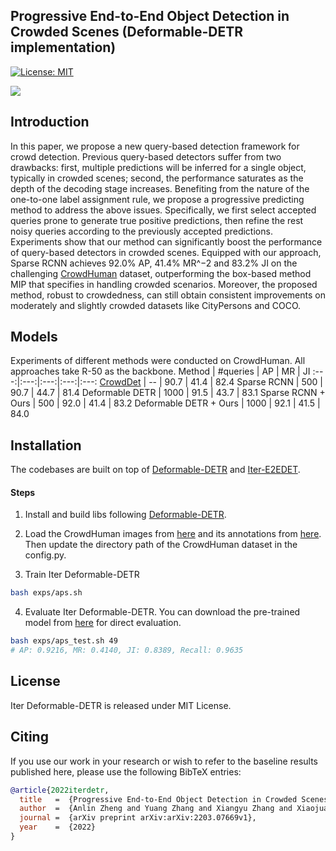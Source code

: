 ## Progressive End-to-End Object Detection in Crowded Scenes (Deformable-DETR implementation)

[![License: MIT](https://img.shields.io/badge/License-MIT-yellow.svg)](https://opensource.org/licenses/MIT)

![](https://github.com/megvii-research/Iter-E2EDET/raw/main/readme/fig.jpg)

## Introduction

In this paper, we propose a new query-based detection framework for crowd detection. Previous query-based detectors suffer from two drawbacks: first, multiple predictions will be inferred for a single object, typically in crowded scenes; second, the performance saturates as the
depth of the decoding stage increases. Benefiting from the nature of the one-to-one label assignment rule, we propose a progressive predicting method to address the above issues. Specifically, we first select accepted queries prone to generate true positive predictions, then refine the rest
noisy queries according to the previously accepted predictions. Experiments show that our method can significantly boost the performance of query-based detectors in crowded scenes. Equipped with our approach, Sparse RCNN achieves 92.0% AP, 41.4% MR^−2 and 83.2% JI on the challenging [CrowdHuman]() dataset, outperforming the box-based method MIP that specifies in handling crowded scenarios. Moreover, the proposed method, robust to crowdedness, can still obtain consistent improvements on moderately and slightly crowded datasets like CityPersons and COCO.

## Models

Experiments of different methods were conducted on CrowdHuman. All approaches take R-50 as the backbone.
Method | #queries | AP | MR | JI 
:---:|:---:|:---:|:---:|:---:
[CrowdDet](https://openaccess.thecvf.com/content_CVPR_2020/papers/Chu_Detection_in_Crowded_Scenes_One_Proposal_Multiple_Predictions_CVPR_2020_paper.pdf) | -- | 90.7 | 41.4 | 82.4
Sparse RCNN | 500 | 90.7 | 44.7 | 81.4 
Deformable DETR | 1000 | 91.5 | 43.7 | 83.1
Sparse RCNN + Ours | 500 | 92.0 | 41.4 | 83.2
Deformable DETR + Ours | 1000 | 92.1 | 41.5 | 84.0
## Installation
The codebases are built on top of [Deformable-DETR](https://github.com/fundamentalvision/Deformable-DETR) and [Iter-E2EDET](https://github.com/megvii-research/Iter-E2EDET).

#### Steps
1. Install and build libs following [Deformable-DETR](https://github.com/fundamentalvision/Deformable-DETR).

2. Load the CrowdHuman images from [here](https://www.crowdhuman.org/download.html) and its annotations from [here](https://drive.google.com/file/d/11TKQWUNDf63FbjLHU9iEASm2nE7exgF8/view?usp=sharing). Then update the directory path of the CrowdHuman dataset in the config.py.

3. Train Iter Deformable-DETR
```bash
bash exps/aps.sh
```

4. Evaluate Iter Deformable-DETR. You can download the pre-trained model from [here](https://drive.google.com/file/d/1D8nzWLjZ-eHZG-0pNW0iDm5t9wNVsQSp/view?usp=sharing) for direct evaluation.
```bash
bash exps/aps_test.sh 49
# AP: 0.9216, MR: 0.4140, JI: 0.8389, Recall: 0.9635
```

## License

Iter Deformable-DETR is released under MIT License.


## Citing

If you use our work in your research or wish to refer to the baseline results published here, please use the following BibTeX entries:

```BibTeX
@article{2022iterdetr,
  title   =  {Progressive End-to-End Object Detection in Crowded Scenes},
  author  =  {Anlin Zheng and Yuang Zhang and Xiangyu Zhang and Xiaojuan Qi and Jian Sun},
  journal =  {arXiv preprint arXiv:arXiv:2203.07669v1},
  year    =  {2022}
}
```
